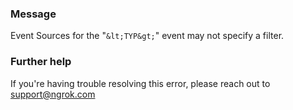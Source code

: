 
### Message
Event Sources for the "`&lt;TYP&gt;`" event may not specify a filter.

### Further help
If you're having trouble resolving this error, please reach out to [support@ngrok.com](mailto:support@ngrok.com?subject=Help%20with%20ERR_NGROK_5402)

